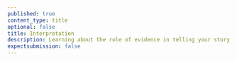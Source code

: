 ```yaml
---
published: true
content_type: title
optional: false
title: Interpretation
description: Learning about the role of evidence in telling your story
expectsubmission: false
---
```

